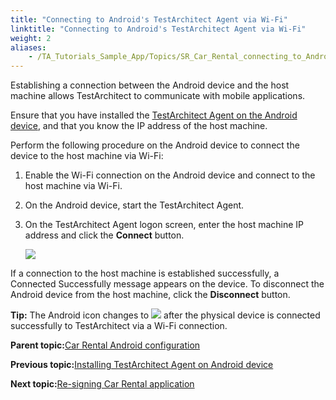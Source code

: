 ```yaml
--- 
title: "Connecting to Android's TestArchitect Agent via Wi-Fi"
linktitle: "Connecting to Android's TestArchitect Agent via Wi-Fi"
weight: 2
aliases: 
    - /TA_Tutorials_Sample_App/Topics/SR_Car_Rental_connecting_to_Android_TA_Agent.html
---
```


Establishing a connection between the Android device and the host machine allows TestArchitect to communicate with mobile applications.

Ensure that you have installed the [TestArchitect Agent on the Android device](SR_Android_installing_TA_agent.html), and that you know the IP address of the host machine.

Perform the following procedure on the Android device to connect the device to the host machine via Wi-Fi:

1.  Enable the Wi-Fi connection on the Android device and connect to the host machine via Wi-Fi.

2.  On the Android device, start the TestArchitect Agent.

3.  On the TestArchitect Agent logon screen, enter the host machine IP address and click the **Connect** button.

    ![](/images//Images/android_1.png)


If a connection to the host machine is established successfully, a Connected Successfully message appears on the device. To disconnect the Android device from the host machine, click the **Disconnect** button.

**Tip:** The Android icon changes to ![](/images//Images/android_6.png) after the physical device is connected successfully to TestArchitect via a Wi-Fi connection.

**Parent topic:**[Car Rental Android configuration](/TA_Tutorials_Sample_App/Topics/SR_Android_configuration_def.html)

**Previous topic:**[Installing TestArchitect Agent on Android device](/TA_Tutorials_Sample_App/Topics/SR_Android_installing_TA_agent.html)

**Next topic:**[Re-signing Car Rental application](/TA_Tutorials_Sample_App/Topics/SR_Car_Rental_re-signing_application.html)

